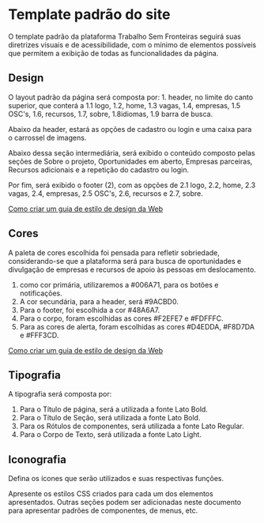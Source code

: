 # Template padrão do site

O template padrão da plataforma Trabalho Sem Fronteiras seguirá suas diretrizes visuais e de acessibilidade, com o mínimo de elementos possíveis que permitem a exibição de todas as funcionalidades da página. 

## Design

O layout padrão da página será composta por: 1. header, no limite do canto superior, que conterá a 1.1 logo, 1.2, home, 1.3 vagas, 1.4, empresas, 1.5 OSC's, 1.6, recursos, 1.7, sobre, 1.8idiomas, 1.9 barra de busca. 

Abaixo da header, estará as opções de cadastro ou login e uma caixa para o carrossel de imagens. 

Abaixo dessa seção intermediária, será exibido o conteúdo composto pelas seções de Sobre o projeto, Oportunidades em aberto, Empresas parceiras, Recursos adicionais e a repetição do cadastro ou login. 

Por fim, será exibido o footer (2), com as opções de 2.1 logo, 2.2, home, 2.3 vagas, 2.4, empresas, 2.5 OSC's, 2.6, recursos e 2.7, sobre. 

[Como criar um guia de estilo de design da Web](https://edrodrigues.com.br/blog/como-criar-um-guia-de-estilo-de-design-da-web/#)

## Cores

A paleta de cores escolhida foi pensada para refletir sobriedade, considerando-se que a plataforma será para busca de oportunidades e divulgação de empresas e recursos de apoio às pessoas em deslocamento. 

1. como cor primária, utilizaremos a #006A71, para os botões e notificações. 
2. A cor secundária, para a header, será #9ACBD0. 
3. Para o footer, foi escolhida a cor #48A6A7. 
4. Para o corpo, foram escolhidas as cores #F2EFE7 e #FDFFFC. 
5. Para as cores de alerta, foram escolhidas as cores #D4EDDA, #F8D7DA e #FFF3CD. 

[Como criar um guia de estilo de design da Web](https://edrodrigues.com.br/blog/como-criar-um-guia-de-estilo-de-design-da-web/#)

## Tipografia

A tipografia será composta por: 

1. Para o Título de página, será a utilizada a fonte Lato Bold. 
2. Para o Título de Seção, será utilizada a fonte Lato Bold. 
3. Para os Rótulos de componentes, será utilizada a fonte Lato Regular.
4. Para o Corpo de Texto, será utilizada a fonte Lato Light.

## Iconografia

Defina os ícones que serão utilizados e suas respectivas funções.

Apresente os estilos CSS criados para cada um dos elementos apresentados.
Outras seções podem ser adicionadas neste documento para apresentar padrões de componentes, de menus, etc.

